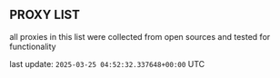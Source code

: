 ## PROXY LIST

all proxies in this list were collected from open sources and tested for functionality

last update: `2025-03-25 04:52:32.337648+00:00` UTC